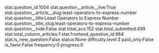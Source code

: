 stat.question_id:1004
stat.question__article__live:True
stat.question__article__slug:least-operators-to-express-number
stat.question__title:Least Operators to Express Number
stat.question__title_slug:least-operators-to-express-number
stat.question__hide:False
stat.total_acs:152
stat.total_submitted:499
stat.total_column_articles:1
stat.frontend_question_id:964
stat.is_new_question:False
status:None
difficulty.level:3
paid_only:False
is_favor:False
frequency:0
progress:0
